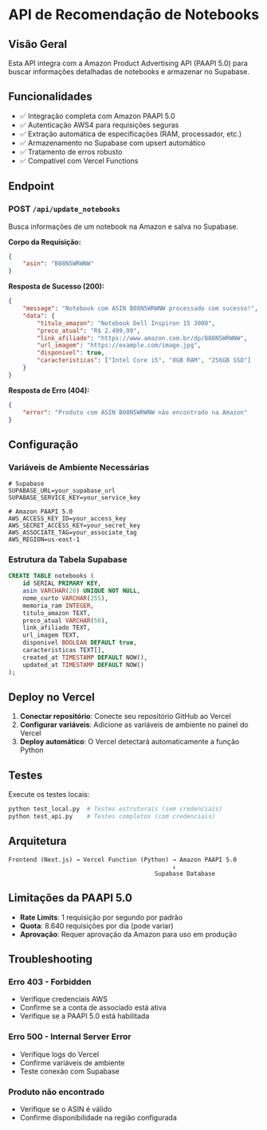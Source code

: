 # API de Recomendação de Notebooks

## Visão Geral

Esta API integra com a Amazon Product Advertising API (PAAPI 5.0) para buscar informações detalhadas de notebooks e armazenar no Supabase.

## Funcionalidades

- ✅ Integração completa com Amazon PAAPI 5.0
- ✅ Autenticação AWS4 para requisições seguras
- ✅ Extração automática de especificações (RAM, processador, etc.)
- ✅ Armazenamento no Supabase com upsert automático
- ✅ Tratamento de erros robusto
- ✅ Compatível com Vercel Functions

## Endpoint

### POST `/api/update_notebooks`

Busca informações de um notebook na Amazon e salva no Supabase.

**Corpo da Requisição:**
```json
{
    "asin": "B08N5WRWNW"
}
```

**Resposta de Sucesso (200):**
```json
{
    "message": "Notebook com ASIN B08N5WRWNW processado com sucesso!",
    "data": {
        "titulo_amazon": "Notebook Dell Inspiron 15 3000",
        "preco_atual": "R$ 2.499,99",
        "link_afiliado": "https://www.amazon.com.br/dp/B08N5WRWNW",
        "url_imagem": "https://example.com/image.jpg",
        "disponivel": true,
        "caracteristicas": ["Intel Core i5", "8GB RAM", "256GB SSD"]
    }
}
```

**Resposta de Erro (404):**
```json
{
    "error": "Produto com ASIN B08N5WRWNW não encontrado na Amazon"
}
```

## Configuração

### Variáveis de Ambiente Necessárias

```env
# Supabase
SUPABASE_URL=your_supabase_url
SUPABASE_SERVICE_KEY=your_service_key

# Amazon PAAPI 5.0
AWS_ACCESS_KEY_ID=your_access_key
AWS_SECRET_ACCESS_KEY=your_secret_key
AWS_ASSOCIATE_TAG=your_associate_tag
AWS_REGION=us-east-1
```

### Estrutura da Tabela Supabase

```sql
CREATE TABLE notebooks (
    id SERIAL PRIMARY KEY,
    asin VARCHAR(20) UNIQUE NOT NULL,
    nome_curto VARCHAR(255),
    memoria_ram INTEGER,
    titulo_amazon TEXT,
    preco_atual VARCHAR(50),
    link_afiliado TEXT,
    url_imagem TEXT,
    disponivel BOOLEAN DEFAULT true,
    caracteristicas TEXT[],
    created_at TIMESTAMP DEFAULT NOW(),
    updated_at TIMESTAMP DEFAULT NOW()
);
```

## Deploy no Vercel

1. **Conectar repositório**: Conecte seu repositório GitHub ao Vercel
2. **Configurar variáveis**: Adicione as variáveis de ambiente no painel do Vercel
3. **Deploy automático**: O Vercel detectará automaticamente a função Python

## Testes

Execute os testes locais:
```bash
python test_local.py  # Testes estruturais (sem credenciais)
python test_api.py    # Testes completos (com credenciais)
```

## Arquitetura

```
Frontend (Next.js) → Vercel Function (Python) → Amazon PAAPI 5.0
                                              ↓
                                         Supabase Database
```

## Limitações da PAAPI 5.0

- **Rate Limits**: 1 requisição por segundo por padrão
- **Quota**: 8.640 requisições por dia (pode variar)
- **Aprovação**: Requer aprovação da Amazon para uso em produção

## Troubleshooting

### Erro 403 - Forbidden
- Verifique credenciais AWS
- Confirme se a conta de associado está ativa
- Verifique se a PAAPI 5.0 está habilitada

### Erro 500 - Internal Server Error
- Verifique logs do Vercel
- Confirme variáveis de ambiente
- Teste conexão com Supabase

### Produto não encontrado
- Verifique se o ASIN é válido
- Confirme disponibilidade na região configurada

